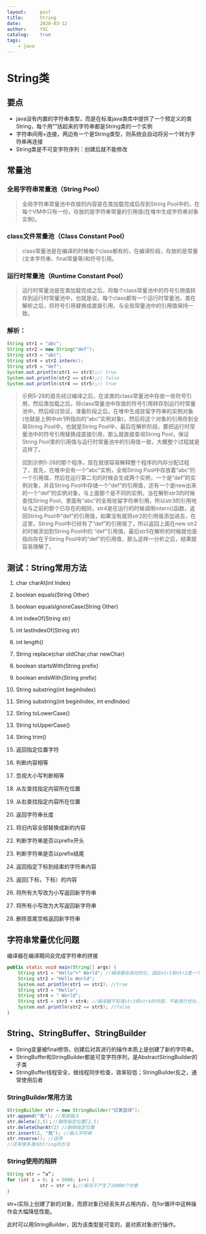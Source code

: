 ```yaml
---
layout:     post
title:      String
date:       2020-03-12
author:     YXC
catalog:    true
tags:
    - java
---
```

# String类

## 要点

* java没有内置的字符串类型，而是在标准java类库中提供了一个预定义的类String，每个用“”括起来的字符串都是String类的一个实例
* 字符串间用+连接，两边有一个是String类型，则系统会自动将另一个转为字符串再连接
* String类是不可变字符序列：创建后就不能修改

## 常量池

### 全局字符串常量池（String Pool）

>  全局字符串常量池中存放的内容是在类加载完成后存到String Pool中的，在每个VM中只有一份，存放的是字符串常量的引用值(在堆中生成字符串对象实例)。

### class文件常量池（Class Constant Pool）

>  class常量池是在编译的时候每个class都有的，在编译阶段，存放的是常量(文本字符串、final常量等)和符号引用。

### 运行时常量池（Runtime Constant Pool）

>  运行时常量池是在类加载完成之后，将每个class常量池中的符号引用值转存到运行时常量池中，也就是说，每个class都有一个运行时常量池，类在解析之后，将符号引用替换成直接引用，与全局常量池中的引用值保持一致。

### 解析：

```java
String str1 = "abc";
String str2 = new String("def");
String str3 = "abc";
String str4 = str2.intern();
String str5 = "def";
System.out.println(str1 == str3);// true
System.out.println(str2 == str4);// false
System.out.println(str4 == str5);// true
```

>  示例5-28的首先经过编译之后，在该类的class常量池中存放一些符号引用，然后类加载之后，将class常量池中存放的符号引用转存到运行时常量池中，然后经过验证，准备阶段之后，在堆中生成驻留字符串的实例对象(也就是上例中str1所指向的“abc”实例对象)，然后将这个对象的引用存到全局String Pool中，也就是String Pool中，最后在解析阶段，要把运行时常量池中的符号引用替换成直接引用，那么就直接查询String Pool，保证String Pool里的引用值与运行时常量池中的引用值一致，大概整个过程就是这样了。
>
>    回到示例5-28的那个程序，现在就很容易解释整个程序的内存分配过程了，首先，在堆中会有一个“abc”实例，全局String Pool中存放着“abc”的一个引用值，然后在运行第二句的时候会生成两个实例，一个是“def”的实例对象，并且String Pool中存储一个“def”的引用值，还有一个是new出来的一个“def”的实例对象，与上面那个是不同的实例，当在解析str3的时候查找String Pool，里面有“abc”的全局驻留字符串引用，所以str3的引用地址与之前的那个已存在的相同，str4是在运行的时候调用intern()函数，返回String Pool中“def”的引用值，如果没有就将str2的引用值添加进去，在这里，String Pool中已经有了“def”的引用值了，所以返回上面在new str2的时候添加到String Pool中的 “def”引用值，最后str5在解析的时候就也是指向存在于String Pool中的“def”的引用值，那么这样一分析之后，结果就容易理解了。

## 测试：String常用方法

1. char charAt(int Index)					       
2. boolean equals(String Other)				        
3. boolean equalsIgnoreCase(String Other)		  
4. int indexOf(String str)						 
5. int lastIndexOf(String str)					    
6. int length()								    
7. String replace(char oldChar,char newChar)		      
8. boolean startsWith(String prefix)                                  
9. boolean endsWith(String prefix)                                     
10. String substring(int beginIndex)                                     
11. String substring(int beginIndex, int endIndex)             
12. String toLowerCase()                                                         
13. String toUpperCase()                                                        
14. String trim()                                                                                 


1. 返回指定位置字符
2. 判断内容相等
3. 忽视大小写判断相等
4. 从左查找指定内容所在位置
5. 从右查找指定内容所在位置
6. 返回字符串长度
7. 将旧内容全部替换成新的内容
8. 判断字符串是否以prefix开头
9. 判断字符串是否以prefix结尾
10. 返回指定下标到结束的字符串内容
11. 返回[下标，下标）的内容
12. 将所有大写改为小写返回新字符串
13. 将所有小写改为大写返回新字符串
14. 删除首尾空格返回新字符串

## 字符串常量优化问题

编译器在编译期间会完成字符串的拼接

```java
public static void main(String[] args) {
    String str1 = "Hello"+" World"; //编译器会自动优化，因此str1和str2是一个对象
    String str2 = "Hello World";
    System.out.println(str1 == str2); //true
    String str3 = "Hello";
    String str4 = " World";
    String str5 = str3 + str4; //编译器不知道str3和str4的内容，不能进行优化，所以str5创建了新对象
    System.out.println(str2 == str5); //false
}
```



## String、StringBuffer、StringBuilder

* String变量被final修饰，创建后对其进行的操作本质上是创建了新的字符串。
* StringBuffer和StringBuilder都是可变字符序列，是AbstractStringBuilder的子类
* StringBuffer线程安全，做线程同步检查，效率较低；StringBuilder反之，通常使用后者

### StringBuilder常用方法

```java
StringBuilder str = new StringBuilder("红黄蓝绿");
str.append("我"); //尾部插入
str.delete(2,5)；//删除指定位置[2,5)
str.deleteCharAt(2) //删除指定位置
str.insert(2, "我"); //插入字符串
str.reverse(); //逆序
//还有很多类似String的方法
```

### String使用的陷阱

```java
String str = “a”；
for (int i = 0; i < 5000; i++) {
            str = str + i;//相当于产生了10000个对象
}
```

str+i实际上创建了新的对象，而原对象已经丢失并占用内存，在for循环中这种操作会大幅降低性能。

此时可以用StringBuilder，因为该类型是可变的，是对原对象进行操作。	
